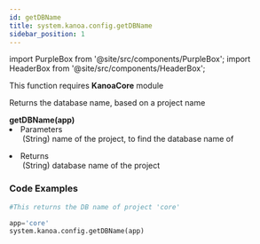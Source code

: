 ```yaml
---
id: getDBName
title: system.kanoa.config.getDBName
sidebar_position: 1
---
```

import PurpleBox from '@site/src/components/PurpleBox';
import HeaderBox from '@site/src/components/HeaderBox';

<PurpleBox>This function requires <b>KanoaCore</b> module</PurpleBox>

<HeaderBox header="Description">Returns the database name, based on a project name </HeaderBox>

<HeaderBox header="Syntax">
    <b>getDBName(app)</b>
    <li> Parameters <br />
        <ul> (String) name of the project, to find the database name of </ul>
    </li>
    <li> Returns <br />
        <ul> (String) database name of the project </ul>
    </li>
</HeaderBox>


### Code Examples

```py
#This returns the DB name of project 'core'

app='core'
system.kanoa.config.getDBName(app)
```